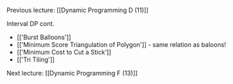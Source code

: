 Previous lecture: [[Dynamic Programming D (11)]]


Interval DP cont. 
- [['Burst Balloons']]
- [['Minimum Score Triangulation of Polygon']] - same relation as baloons!
- [['Minimum Cost to Cut a Stick']]
- [['Tri Tiling']]


Next lecture: [[Dynamic Programming F (13)]]